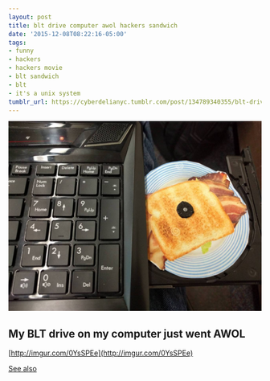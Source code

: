 ```yaml
---
layout: post
title: blt drive computer awol hackers sandwich
date: '2015-12-08T08:22:16-05:00'
tags:
- funny
- hackers
- hackers movie
- blt sandwich
- blt
- it's a unix system
tumblr_url: https://cyberdelianyc.tumblr.com/post/134789340355/blt-drive-computer-awol-hackers-sandwich
---
```

 ![](/images/tumblr_nz1jt4CN2N1tqzrm7o1_1280.jpg)  

## My BLT drive on my computer just went AWOL

[http://imgur.com/0YsSPEe](http://imgur.com/0YsSPEe)

[See also](http://cyberdelianyc.tumblr.com/2021/09/14/2015-10-21-hackers-cia-email-hacked-dade-hacks-tv-station.html)
